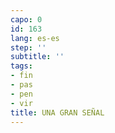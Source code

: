 ```yaml
---
capo: 0
id: 163
lang: es-es
step: ''
subtitle: ''
tags:
- fin
- pas
- pen
- vir
title: UNA GRAN SEÑAL
---
```

